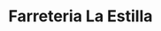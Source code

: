 ---
title: "Farreteria La Estilla"
url: /ejido-tehuantepec/farreteria-la-estilla/
shop: hardware
---